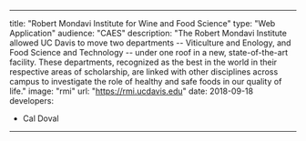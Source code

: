 ---

title: "Robert Mondavi Institute for Wine and Food Science"
type: "Web Application"
audience: "CAES"
description: "The Robert Mondavi Institute allowed UC Davis to move two departments -- Viticulture and Enology, and Food Science and Technology -- under one roof in a new, state-of-the-art facility. These departments, recognized as the best in the world in their respective areas of scholarship, are linked with other disciplines across campus to investigate the role of healthy and safe foods in our quality of life."
image: "rmi"
url: "https://rmi.ucdavis.edu"
date: 2018-09-18
developers:

- Cal Doval

---
